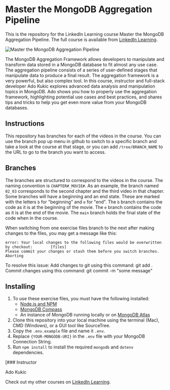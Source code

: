# Master the MongoDB Aggregation Pipeline
This is the repository for the LinkedIn Learning course Master the MongoDB Aggregation Pipeline. The full course is available from [LinkedIn Learning][lil-course-url].

![Master the MongoDB Aggregation Pipeline][lil-thumbnail-url] 

The MongoDB Aggregation Framework allows developers to manipulate and transform data stored in a MongoDB database to fit almost any use case. The aggregation pipeline consists of a series of user-defined stages that manipulate data to produce a final result. The aggregation framework is a very powerful, but also complex tool. In this course, instructor and full-stack developer Ado Kukic explores advanced data analysis and manipulation topics in MongoDB. Ado shows you how to properly use the aggregation framework, highlighting potential use cases and best practices, and shares tips and tricks to help you get even more value from your MongoDB databases.

## Instructions

This repository has branches for each of the videos in the course. You can use
the branch pop up menu in github to switch to a specific branch and take a look
at the course at that stage, or you can add `/tree/BRANCH_NAME` to the URL to go
to the branch you want to access.

## Branches

The branches are structured to correspond to the videos in the course. The
naming convention is `CHAPTER#_MOVIE#`. As an example, the branch named `02_03`
corresponds to the second chapter and the third video in that chapter. Some
branches will have a beginning and an end state. These are marked with the
letters `b` for "beginning" and `e` for "end". The `b` branch contains the code
as it is at the beginning of the movie. The `e` branch contains the code as it
is at the end of the movie. The `main` branch holds the final state of the code
when in the course.

When switching from one exercise files branch to the next after making changes
to the files, you may get a message like this:

    error: Your local changes to the following files would be overwritten by checkout:        [files]
    Please commit your changes or stash them before you switch branches.
    Aborting

To resolve this issue: Add changes to git using this command: git add . Commit
changes using this command: git commit -m "some message"

## Installing

1. To use these exercise files, you must have the following installed:
   - [Node.js and NPM](https://nodejs.org/en/)
   - [MongoDB Compass](https://www.mongodb.com/products/compass)
   - An instance of MongoDB running locally or on
     [MongoDB Atlas](https://www.mongodb.com/atlas)
2. Clone this repository into your local machine using the terminal (Mac), CMD
   (Windows), or a GUI tool like SourceTree.
3. Copy the `.env.example` file and name it `.env`.
4. Replace `{YOUR-MONGODB-URI}` in the `.env` file with your MongoDB Connection
   String.
5. Run `npm install` to install the required `mongodb` and `dotenv`
   dependencies.

[### Instructor

Ado Kukic 
                            


                            

Check out my other courses on [LinkedIn Learning](https://www.linkedin.com/learning/instructors/ado-kukic).

[lil-course-url]: https://www.linkedin.com/learning/master-the-mongodb-aggregation-pipeline?dApp=59033956
[lil-thumbnail-url]: [https://cdn.lynda.com/course/2505629/1671740249495?e=2147483647&v=beta&t=Gy5XDxb9-IirerdaBNfhFPr1Hc5XB7jNsYn3FXOHpzo-16x9.jpg](https://media.licdn.com/dms/image/C560DAQGafKcmzWL4vw/learning-public-crop_675_1200/0/1671740249495?e=2147483647&v=beta&t=Gy5XDxb9-IirerdaBNfhFPr1Hc5XB7jNsYn3FXOHpzo)
